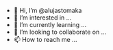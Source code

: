 - 👋 Hi, I’m @alujastomaka
- 👀 I’m interested in ...
- 🌱 I’m currently learning ...
- 💞️ I’m looking to collaborate on ...
- 📫 How to reach me ...

<!---
alujastomaka/alujastomaka is a ✨ special ✨ repository because its `README.md` (this file) appears on your GitHub profile.
You can click the Preview link to take a look at your changes.
--->
